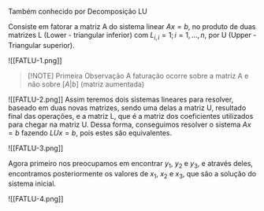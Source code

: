 Também conhecido por Decomposição LU

Consiste em fatorar a matriz A do sistema linear $Ax = b$, no produto de duas matrizes L (Lower -  triangular inferior) com $L_{i,i} = 1; i=1,...,n$, por U (Upper - Triangular superior).

![[FATLU-1.png]]
> [!NOTE] Primeira Observação
> A faturação ocorre sobre a matriz A e não sobre $[A | b ]$ (matriz aumentada)

![[FATLU-2.png]]
Assim teremos dois sistemas lineares para resolver, baseado em duas novas matrizes, sendo uma delas a matriz U, resultado final das operações, e a matriz L, que é a matriz dos coeficientes utilizados para chegar na matriz U. Dessa forma, conseguimos resolver o sistema $Ax = b$ fazendo $LUx = b$, pois estes são equivalentes.

![[FATLU-3.png]]

Agora primeiro nos preocupamos em encontrar $y_1$, $y_2$ e $y_3$, e através deles, encontramos posteriormente os valores de $x_1$, $x_2$ e $x_3$, que são a solução do sistema inicial.

![[FATLU-4.png]]
